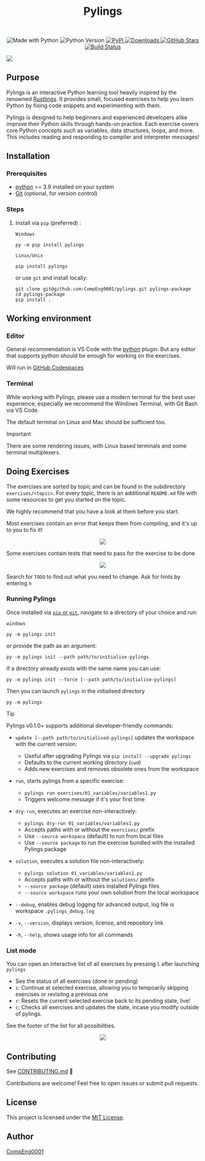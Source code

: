 <div align="center">
	<h1 align="center"><b>Pylings</b></h1>
</div>

<br/>

<p align="center">
  <img src="https://img.shields.io/badge/Made%20with-Python-3776AB?style=for-the-badge&logo=python&logoColor=white" alt="Made with Python">
 <img src="https://img.shields.io/pypi/pyversions/pylings?style=for-the-badge" alt="Python Version">
  <a href="https://pypi.org/project/pylings/">
    <img src="https://img.shields.io/pypi/v/pylings?style=for-the-badge" alt="PyPI">
  </a>
  <a href="https://pypi.org/project/pylings/">
    <img src="https://img.shields.io/pypi/dm/pylings?style=for-the-badge" alt="Downloads">
  </a>
  <a href="https://github.com/CompEng0001/pylings/stargazers">
    <img src="https://img.shields.io/github/stars/CompEng0001/pylings?style=for-the-badge" alt="GitHub Stars">
  </a>
  <a href="https://github.com/CompEng0001/pylings/actions">
    <img src="https://img.shields.io/github/actions/workflow/status/CompEng00001/pylings/python-app.yml?style=for-the-badge&label=build" alt="Build Status">
  </a>
</p> 

![](./images/pylings_demo_2.gif)

## Purpose

Pylings is an interactive Python learning tool heavily inspired by the renowned [Rustlings](https://github.com/rust-lang/rustlings). It provides small, focused exercises to help you learn Python by fixing code snippets and experimenting with them.


Pylings is designed to help beginners and experienced developers alike improve their Python skills through hands-on practice. Each exercise covers core Python concepts such as variables, data structures, loops, and more. This includes reading and responding to compiler and interpreter messages!

## Installation

### Prerequisites

- [python](https://www.python.org/downloads/) >= 3.9  installed on your system
- [Git](https://git-scm.com/downloads) (optional, for version control)

### Steps

1. Install via `pip` (preferred) :
    
    `Windows`
    ```
    py -m pip install pylings
    ```
    
    `Linux/Unix`
    ```
    pip install pylings
    ```

    or use `git` and install locally:

    ```
    git clone git@github.com:CompEng0001/pylings.git pylings-package
    cd pylings-package
    pip install .
    ```

## Working environment

### Editor

General recommendation is VS Code with the [python](https://marketplace.visualstudio.com/items?itemName=ms-python.python) plugin. But any editor that supports python should be enough for working on the exercises.

Will run in [GitHub Codespaces](https://github.com/features/codespaces)

### Terminal

While working with Pylings, please use a modern terminal for the best user experience, especially we recommend the Windows Terminal, with Git Bash via VS Code.

The default terminal on Linux and Mac should be sufficient too.

> [!IMPORTANT]
> There are some rendering issues, with Linux based terminals and some terminal multiplexers. 

## Doing Exercises

The exercises are sorted by topic and can be found in the subdirectory `exercises/<topic>`.
For every topic, there is an additional `README.md` file with some resources to get you started on the topic.

We highly recommend that you have a look at them before you start.

Most exercises contain an error that keeps them from compiling, and it's up to you to fix it!

<div align=center>

![](./images/exercise_pending.png)

</div>

Some exercises contain tests that need to pass for the exercise to be done

<div align=center>

![](./images/exercise_finished.png)

</div>

Search for `TODO` to find out what you need to change.
Ask for hints by entering `h`


### Running Pylings

Once installed via [`pip` or `git`](#steps), navigate to a directory of your choice and run:

  `windows`
  ```
  py -m pylings init
  ```

  or provide the path as an argument:

  ```
  py -m pylings init --path path/to/initialise-pylings
  ``` 

  If a directory already exists with the same name you can use:

  ```
  py -m pylings init --force [--path path/to/initialise-pylings]
  ```

  Then you can launch `pylings` in the initialised directory

  ```
  py -m pylings
  ```

> [!TIP]
>
> Pylings v0.1.0+ supports additional developer-friendly commands:
>
> - `update [--path path/to/initialised-pylings]` updates the workspace with the current version:
>   - Useful after upgrading Pylings via `pip install --upgrade pylings`
>   - Defaults to the current working directory (`cwd`)
>   - Adds new exercises and removes obsolete ones from the workspace
>
> - `run`, starts pylings from a specific exercise:
>   - `pylings run exercises/01_variables/variables1.py`
>   - Triggers welcome message if it's your first time
>
> - `dry-run`, executes an exercise non-interactively:
>   - `pylings dry-run 01_variables/variables1.py`
>   - Accepts paths with or without the `exercises/` prefix
>   - Use `--source workspace` (default) to run from local files
>   - Use `--source package` to run the exercise bundled with the installed Pylings package
>
> - `solution`, executes a solution file non-interactively:
>   - `pylings solution 01_variables/variables1.py`
>   - Accepts paths with or without the `solutions/` prefix
>   - `--source package` (default) uses installed Pylings files
>   - `--source workspace` runs your own solution from the local workspace
>
> - `--debug`, enables debug logging for advanced output, log file is workspace `.pylings_debug.log`
>
> - `-v`, `--version`, displays version, license, and repository link
>
> - `-h`, `--help`, shows usage info for all commands


### List mode

You can open an interactive list of all exercises by pressing `l` after launching `pylings`

- See the status of all exercises (done or pending)
- `s`: Continue at selected exercise, allowing you to tempoarily skipping exercises or revisitng a previous one
- `r`: Resets the current selected exercise back to its pending state, live!
- `c`: Checks all exercises and updates the state, incase you modify outside of pylings.

See the footer of the list for all possibilities. 

<div align=center>

![](./images/exercise_list.png)

</div>

## Contributing

See [CONTRIBUTING.md](https://github.com/CompEng0001/pylings/blob/main/CONTRIBUTING.md) 🔗

Contributions are welcome! Feel free to open issues or submit pull requests.

## License

This project is licensed under the [MIT License](./LICENSE.md).

## Author

[CompEng0001](https://git@github.com/CompEng0001)
